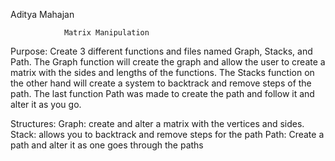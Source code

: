 Aditya Mahajan

				Matrix Manipulation


Purpose:
Create 3 different functions and files named Graph, Stacks, and Path. The Graph function will create the graph and allow the user to create a matrix with the sides and lengths of the functions. The Stacks function on the other hand will create a system to backtrack and remove steps of the path. The last function Path was made to create the path and follow it and alter it as you go.

Structures: 
Graph: create and alter a matrix with the vertices and sides.
Stack: allows you to backtrack and remove steps for the path
Path: Create a path and alter it as one goes through the paths


